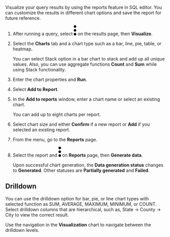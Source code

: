 Visualize your query results by using the reports feature in SQL editor. You can customize the results in different chart options and save the report for future reference.

1.  After running a query, select ![Kabob menu icon](Images/kxu1689287376217.svg) on the results page, then **Visualize**.


1.  Select the **Charts** tab and a chart type such as a bar, line, pie, table, or heatmap.

    You can select Stack option in a bar chart to stack and add up all unique values. Also, you can use aggregate functions **Count** and **Sum** while using Stack functionality.


1.  Enter the chart properties and **Run**.


1.  Select **Add to Report**.


1.  In the **Add to reports** window, enter a chart name or select an existing chart.

    You can add up to eight charts per report.


1.  Select chart size and either **Confirm** if a new report or **Add** if you selected an existing report.


1.  From the menu, go to the **Reports** page.


1.  Select the report and ![Kabob menu icon](Images/kxu1689287376217.svg) on **Reports** page, then **Generate data**.

    Upon successful chart generation, the **Data generation status** changes to **Generated**. Other statuses are **Partially generated** and **Failed**.


## Drilldown


You can use the drilldown option for bar, pie, or line chart types with selected function as SUM, AVERAGE, MAXIMUM, MINIMUM, or COUNT. Select drilldown columns that are hierarchical, such as, State → County → City to view the correct result.

Use the navigation in the **Visualization** chart to navigate between the drilldown levels.

